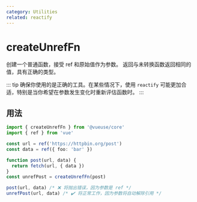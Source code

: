 ```yaml
---
category: Utilities
related: reactify
---
```


# createUnrefFn

创建一个普通函数，接受 ref 和原始值作为参数。
返回与未转换函数返回相同的值，具有正确的类型。

::: tip
确保你使用的是正确的工具。在某些情况下，使用 `reactify`
可能更加合适，特别是当你希望在参数发生变化时重新评估函数时。
:::

## 用法

```ts
import { createUnrefFn } from '@vueuse/core'
import { ref } from 'vue'

const url = ref('https://httpbin.org/post')
const data = ref({ foo: 'bar' })

function post(url, data) {
  return fetch(url, { data })
}
const unrefPost = createUnrefFn(post)

post(url, data) /* ❌ 将抛出错误，因为参数是 ref */
unrefPost(url, data) /* ✔️ 将正常工作，因为参数将自动解除引用 */
```
